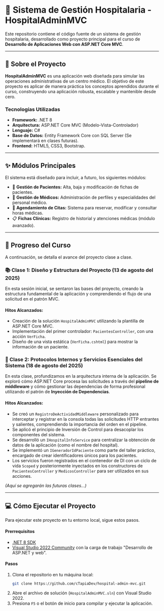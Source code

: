 ﻿# 🏥 Sistema de Gestión Hospitalaria - HospitalAdminMVC

Este repositorio contiene el código fuente de un sistema de gestión hospitalaria, desarrollado como proyecto principal para el curso de **Desarrollo de Aplicaciones Web con ASP.NET Core MVC**.

---

## 📜 Sobre el Proyecto

**HospitalAdminMVC** es una aplicación web diseñada para simular las operaciones administrativas de un centro médico. El objetivo de este proyecto es aplicar de manera práctica los conceptos aprendidos durante el curso, construyendo una aplicación robusta, escalable y mantenible desde cero.

### Tecnologías Utilizadas
* **Framework:** .NET 8
* **Arquitectura:** ASP.NET Core MVC (Modelo-Vista-Controlador)
* **Lenguaje:** C#
* **Base de Datos:** Entity Framework Core con SQL Server (Se implementará en clases futuras).
* **Frontend:** HTML5, CSS3, Bootstrap.

---

## ✨ Módulos Principales

El sistema está diseñado para incluir, a futuro, los siguientes módulos:
* 👤 **Gestión de Pacientes:** Alta, baja y modificación de fichas de pacientes.
* 👤 **Gestión de Médicos:** Administración de perfiles y especialidades del personal médico.
* 📅 **Agendamiento de Citas:** Sistema para reservar, modificar y consultar horas médicas.
* 📋 **Fichas Clínicas:** Registro de historial y atenciones médicas (módulo avanzado).

---

## 🚀 Progreso del Curso

A continuación, se detalla el avance del proyecto clase a clase.

### 📚 Clase 1: Diseño y Estructura del Proyecto (13 de agosto del 2025)
En esta sesión inicial, se sentaron las bases del proyecto, creando la estructura fundamental de la aplicación y comprendiendo el flujo de una solicitud en el patrón MVC.

#### Hitos Alcanzados:
- Creación de la solución `HospitalAdminMVC` utilizando la plantilla de ASP.NET Core MVC.
- Implementación del primer controlador: `PacientesController`, con una acción `VerFicha`.
- Diseño de una vista estática (`VerFicha.cshtml`) para mostrar la información de un paciente.

### 🔬 Clase 2: Protocolos Internos y Servicios Esenciales del Sistema (18 de agosto del 2025)
En esta clase, profundizamos en la arquitectura interna de la aplicación. Se exploró cómo ASP.NET Core procesa las solicitudes a través del **pipeline de middleware** y cómo gestionar las dependencias de forma profesional utilizando el patrón de **Inyección de Dependencias**.

#### Hitos Alcanzados:
- Se creó un `RegistroDeActividadMiddleware` personalizado para interceptar y registrar en la consola todas las solicitudes HTTP entrantes y salientes, comprendiendo la importancia del orden en el pipeline.
- Se aplicó el principio de Inversión de Control para desacoplar los componentes del sistema.
- Se desarrolló un `IHospitalInfoService` para centralizar la obtención de datos de la aplicación (como el nombre del hospital).
- Se implementó un `IGeneradorIdPaciente` como parte del taller práctico, encargado de crear identificadores únicos para los pacientes.
- Los servicios fueron registrados en el contenedor de DI con un ciclo de vida `Scoped` y posteriormente inyectados en los constructores de `PacientesController` y `MedicosController` para ser utilizados en sus acciones.

*(Aquí se agregarán las futuras clases...)*

---

## 💻 Cómo Ejecutar el Proyecto

Para ejecutar este proyecto en tu entorno local, sigue estos pasos.

#### Prerrequisitos
* [.NET 8 SDK](https://dotnet.microsoft.com/es-es/download/dotnet/8.0)
* [Visual Studio 2022 Community](https://visualstudio.microsoft.com/es/vs/community/) con la carga de trabajo "Desarrollo de ASP.NET y web".

#### Pasos
1. Clona el repositorio en tu máquina local: 
	```bash
	git clone https://github.com/cTapiaDev/hospital-admin-mvc.git
	```
2. Abre el archivo de solución (`HospitalAdminMVC.sln`) con Visual Studio 2022.
3. Presiona `F5` o el botón de inicio para compilar y ejecutar la aplicación.